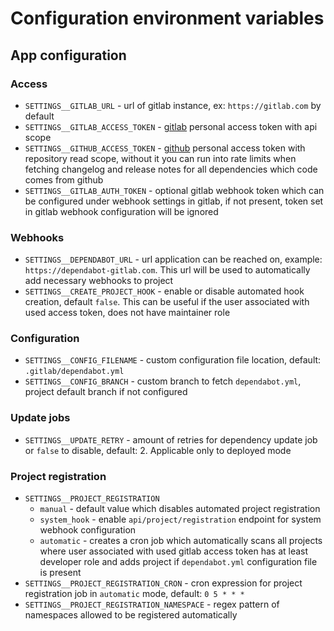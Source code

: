 # Configuration environment variables

## App configuration

### Access

* `SETTINGS__GITLAB_URL` - url of gitlab instance, ex: `https://gitlab.com` by default
* `SETTINGS__GITLAB_ACCESS_TOKEN` - [gitlab](https://docs.gitlab.com/ee/user/profile/personal_access_tokens.html) personal access token with api scope
* `SETTINGS__GITHUB_ACCESS_TOKEN` - [github](https://docs.github.com/en/github/authenticating-to-github/creating-a-personal-access-token) personal access token with repository read scope, without it you can run into rate limits when fetching changelog and release notes for all dependencies which code comes from github
* `SETTINGS__GITLAB_AUTH_TOKEN` - optional gitlab webhook token which can be configured under webhook settings in gitlab, if not present,
token set in gitlab webhook configuration will be ignored

### Webhooks

* `SETTINGS__DEPENDABOT_URL` - url application can be reached on, example: `https://dependabot-gitlab.com`. This url will be used to automatically
add necessary webhooks to project
* `SETTINGS__CREATE_PROJECT_HOOK` - enable or disable automated hook creation, default `false`. This can be useful if the user associated with used access token, does not have maintainer role

### Configuration

* `SETTINGS__CONFIG_FILENAME` - custom configuration file location, default: `.gitlab/dependabot.yml`
* `SETTINGS__CONFIG_BRANCH` - custom branch to fetch `dependabot.yml`, project default branch if not configured

### Update jobs

* `SETTINGS__UPDATE_RETRY` - amount of retries for dependency update job or `false` to disable, default: 2. Applicable only to deployed mode

### Project registration

* `SETTINGS__PROJECT_REGISTRATION`
  * `manual` - default value which disables automated project registration
  * `system_hook` - enable `api/project/registration` endpoint for system webhook configuration
  * `automatic` - creates a cron job which automatically scans all projects where user associated with used gitlab access token has at least developer role and adds project if `dependabot.yml` configuration file is present
* `SETTINGS__PROJECT_REGISTRATION_CRON` - cron expression for project registration job in `automatic` mode, default: `0 5 * * *`
* `SETTINGS__PROJECT_REGISTRATION_NAMESPACE` - regex pattern of namespaces allowed to be registered automatically
